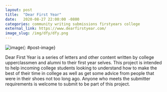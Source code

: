 ```yaml
---
layout: post
title:  "Dear First Year"
date:   2020-08-27 22:00:00 -0800
categories: community writing submissions firstyears college
external_link: https://www.dearfirstyear.com/
image_slug: /img/dfy/dfy.png
---
```


![image]({{site.url}}/img/dfy/dfy.png){: #post-image}

Dear First Year is a series of letters and other content written by college upperclassmen and alumni to their first year selves. This project is intended to help incoming college students looking to understand how to make the best of their time in college as well as get some advice from people that were in their shoes not too long ago. Anyone who meets the submitter requirements is welcome to submit to be part of this project.
